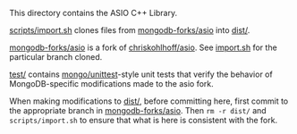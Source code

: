 This directory contains the ASIO C++ Library.

[scripts/import.sh][1] clones files from [mongodb-forks/asio][2] into [dist/][6].

[mongodb-forks/asio][2] is a fork of [chriskohlhoff/asio][3]. See [import.sh][1] for the
particular branch cloned.

[test/][4] contains [mongo/unittest][5]-style unit tests that verify the behavior of
MongoDB-specific modifications made to the asio fork.

When making modifications to [dist/][6], before committing here, first commit to the appropriate
branch in [mongodb-forks/asio][2]. Then `rm -r dist/` and `scripts/import.sh` to ensure that
what is here is consistent with the fork.

[1]: scripts/import.sh
[2]: https://github.com/mongodb-forks/asio
[3]: https://github.com/chriskohlhoff/asio
[4]: test/
[5]: ../../mongo/unittest/unittest.h
[6]: dist/
